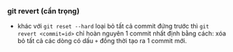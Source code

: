 ### git revert (cẩn trọng)

- khác với `git reset --hard` loại bỏ tất cả commit đứng trước thì `git revert <commit=id>` chỉ hoàn nguyên 1 commit nhất định bằng cách: xóa bỏ tất cả các dòng có dấu `+` đồng thời tạo ra 1 commit mới.
